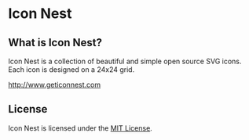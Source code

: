# Icon Nest

## What is Icon Nest?

Icon Nest is a collection of beautiful and simple open source SVG icons. Each icon is designed on a 24x24 grid.

http://www.geticonnest.com

## License

Icon Nest is licensed under the [MIT License](https://github.com/IconNest/iconnest/blob/master/LICENSE).
